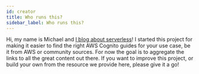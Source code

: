 ```yaml
---
id: creator
title: Who runs this?
sidebar_label: Who runs this?
---
```


Hi, my name is Michael and [I blog about serverless](https://bahr.dev)! 
I started this project for making it easier
to find the right AWS Cognito guides for your use case, be it from
AWS or community sources. For now the goal is to aggregate the links
to all the great content out there. If you want to improve this
project, or build your own from the resource we provide here, please
give it a go!